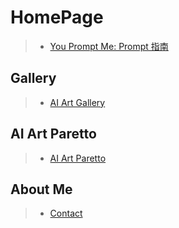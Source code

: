 # HomePage

> * [You Prompt Me: Prompt 指南](/you-prompt-me/)

## Gallery

> * [AI Art Gallery](/ai-art-gallery/)
 

## AI Art Paretto

> * [AI Art Paretto](/ai-art-color-paretto/)
 

## About Me

> * [Contact](/about-me/)
